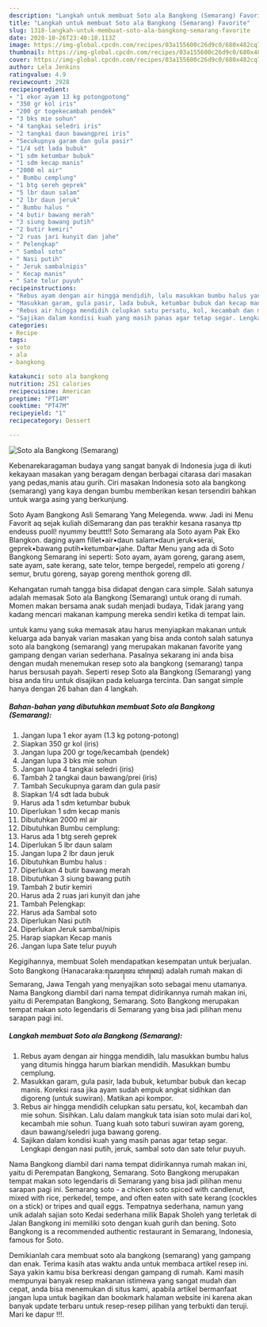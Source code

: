 ```yaml
---
description: "Langkah untuk membuat Soto ala Bangkong (Semarang) Favorite"
title: "Langkah untuk membuat Soto ala Bangkong (Semarang) Favorite"
slug: 1318-langkah-untuk-membuat-soto-ala-bangkong-semarang-favorite
date: 2020-10-26T23:40:18.113Z
image: https://img-global.cpcdn.com/recipes/03a155600c26d9c0/680x482cq70/soto-ala-bangkong-semarang-foto-resep-utama.jpg
thumbnail: https://img-global.cpcdn.com/recipes/03a155600c26d9c0/680x482cq70/soto-ala-bangkong-semarang-foto-resep-utama.jpg
cover: https://img-global.cpcdn.com/recipes/03a155600c26d9c0/680x482cq70/soto-ala-bangkong-semarang-foto-resep-utama.jpg
author: Lela Jenkins
ratingvalue: 4.9
reviewcount: 2928
recipeingredient:
- "1 ekor ayam 13 kg potongpotong"
- "350 gr kol iris"
- "200 gr togekecambah pendek"
- "3 bks mie sohun"
- "4 tangkai seledri iris"
- "2 tangkai daun bawangprei iris"
- "Secukupnya garam dan gula pasir"
- "1/4 sdt lada bubuk"
- "1 sdm ketumbar bubuk"
- "1 sdm kecap manis"
- "2000 ml air"
- " Bumbu cemplung"
- "1 btg sereh geprek"
- "5 lbr daun salam"
- "2 lbr daun jeruk"
- " Bumbu halus "
- "4 butir bawang merah"
- "3 siung bawang putih"
- "2 butir kemiri"
- "2 ruas jari kunyit dan jahe"
- " Pelengkap"
- " Sambal soto"
- " Nasi putih"
- " Jeruk sambalnipis"
- " Kecap manis"
- " Sate telur puyuh"
recipeinstructions:
- "Rebus ayam dengan air hingga mendidih, lalu masukkan bumbu halus yang ditumis hingga harum biarkan mendidih. Masukkan bumbu cemplung."
- "Masukkan garam, gula pasir, lada bubuk, ketumbar bubuk dan kecap manis. Koreksi rasa jika ayam sudah empuk angkat sidihkan dan digoreng (untuk suwiran). Matikan api kompor."
- "Rebus air hingga mendidih celupkan satu persatu, kol, kecambah dan mie sohun. Sisihkan. Lalu dalam mangkuk tata isian soto mulai dari kol, kecambah mie sohun. Tuang kuah soto taburi suwiran ayam goreng, daun bawang/seledri juga bawang goreng."
- "Sajikan dalam kondisi kuah yang masih panas agar tetap segar. Lengkapi dengan nasi putih, jeruk, sambal soto dan sate telur puyuh."
categories:
- Recipe
tags:
- soto
- ala
- bangkong

katakunci: soto ala bangkong 
nutrition: 251 calories
recipecuisine: American
preptime: "PT14M"
cooktime: "PT47M"
recipeyield: "1"
recipecategory: Dessert

---
```



![Soto ala Bangkong (Semarang)](https://img-global.cpcdn.com/recipes/03a155600c26d9c0/680x482cq70/soto-ala-bangkong-semarang-foto-resep-utama.jpg)

Kebenarekaragaman budaya yang sangat banyak di Indonesia juga di ikuti kekayaan masakan yang beragam dengan berbagai citarasa dari masakan yang pedas,manis atau gurih. Ciri masakan Indonesia soto ala bangkong (semarang) yang kaya dengan bumbu memberikan kesan tersendiri bahkan untuk warga asing yang berkunjung.


Soto Ayam Bangkong Asli Semarang Yang Melegenda. www. Jadi ini Menu Favorit aq sejak kuliah diSemarang dan pas terakhir kesana rasanya ttp endeuss puoll! nyummy beuttt!! Soto Semarang ala Soto ayam Pak Eko Blangkon. daging ayam fillet•air•daun salam•daun jeruk•serai, geprek•bawang putih•ketumbar•jahe. Daftar Menu yang ada di Soto Bangkong Semarang ini seperti: Soto ayam, ayam goreng, garang asem, sate ayam, sate kerang, sate telor, tempe bergedel, rempelo ati goreng / semur, brutu goreng, sayap goreng menthok goreng dll.

Kehangatan rumah tangga bisa didapat dengan cara simple. Salah satunya adalah memasak Soto ala Bangkong (Semarang) untuk orang di rumah. Momen makan bersama anak sudah menjadi budaya, Tidak jarang yang kadang mencari makanan kampung mereka sendiri ketika di tempat lain.

untuk kamu yang suka memasak atau harus menyiapkan makanan untuk keluarga ada banyak varian masakan yang bisa anda contoh salah satunya soto ala bangkong (semarang) yang merupakan makanan favorite yang gampang dengan varian sederhana. Pasalnya sekarang ini anda bisa dengan mudah menemukan resep soto ala bangkong (semarang) tanpa harus bersusah payah.
Seperti resep Soto ala Bangkong (Semarang) yang bisa anda tiru untuk disajikan pada keluarga tercinta. Dan sangat simple hanya dengan 26 bahan dan 4 langkah.


<!--inarticleads1-->

##### Bahan-bahan yang dibutuhkan membuat Soto ala Bangkong (Semarang):

1. Jangan lupa 1 ekor ayam (1.3 kg potong-potong)
1. Siapkan 350 gr kol (iris)
1. Jangan lupa 200 gr toge/kecambah (pendek)
1. Jangan lupa 3 bks mie sohun
1. Jangan lupa 4 tangkai seledri (iris)
1. Tambah 2 tangkai daun bawang/prei (iris)
1. Tambah Secukupnya garam dan gula pasir
1. Siapkan 1/4 sdt lada bubuk
1. Harus ada 1 sdm ketumbar bubuk
1. Diperlukan 1 sdm kecap manis
1. Dibutuhkan 2000 ml air
1. Dibutuhkan  Bumbu cemplung:
1. Harus ada 1 btg sereh geprek
1. Diperlukan 5 lbr daun salam
1. Jangan lupa 2 lbr daun jeruk
1. Dibutuhkan  Bumbu halus :
1. Diperlukan 4 butir bawang merah
1. Dibutuhkan 3 siung bawang putih
1. Tambah 2 butir kemiri
1. Harus ada 2 ruas jari kunyit dan jahe
1. Tambah  Pelengkap:
1. Harus ada  Sambal soto
1. Diperlukan  Nasi putih
1. Diperlukan  Jeruk sambal/nipis
1. Harap siapkan  Kecap manis
1. Jangan lupa  Sate telur puyuh


Kegigihannya, membuat Soleh mendapatkan kesempatan untuk berjualan. Soto Bangkong (Hanacaraka:ꦱꦺꦴꦠꦺꦴ ꦧꦁꦏꦺꦴꦁ) adalah rumah makan di Semarang, Jawa Tengah yang menyajikan soto sebagai menu utamanya. Nama Bangkong diambil dari nama tempat didirikannya rumah makan ini, yaitu di Perempatan Bangkong, Semarang. Soto Bangkong merupakan tempat makan soto legendaris di Semarang yang bisa jadi pilihan menu sarapan pagi ini. 

<!--inarticleads2-->

##### Langkah membuat  Soto ala Bangkong (Semarang):

1. Rebus ayam dengan air hingga mendidih, lalu masukkan bumbu halus yang ditumis hingga harum biarkan mendidih. Masukkan bumbu cemplung.
1. Masukkan garam, gula pasir, lada bubuk, ketumbar bubuk dan kecap manis. Koreksi rasa jika ayam sudah empuk angkat sidihkan dan digoreng (untuk suwiran). Matikan api kompor.
1. Rebus air hingga mendidih celupkan satu persatu, kol, kecambah dan mie sohun. Sisihkan. Lalu dalam mangkuk tata isian soto mulai dari kol, kecambah mie sohun. Tuang kuah soto taburi suwiran ayam goreng, daun bawang/seledri juga bawang goreng.
1. Sajikan dalam kondisi kuah yang masih panas agar tetap segar. Lengkapi dengan nasi putih, jeruk, sambal soto dan sate telur puyuh.


Nama Bangkong diambil dari nama tempat didirikannya rumah makan ini, yaitu di Perempatan Bangkong, Semarang. Soto Bangkong merupakan tempat makan soto legendaris di Semarang yang bisa jadi pilihan menu sarapan pagi ini. Semarang soto - a chicken soto spiced with candlenut, mixed with rice, perkedel, tempe, and often eaten with sate kerang (cockles on a stick) or tripes and quail eggs. Tempatnya sederhana, namun yang unik adalah sajian soto Kedai sederhana milik Bapak Sholeh yang terletak di Jalan Bangkong ini memiliki soto dengan kuah gurih dan bening. Soto Bangkong is a recommended authentic restaurant in Semarang, Indonesia, famous for Soto. 

Demikianlah cara membuat soto ala bangkong (semarang) yang gampang dan enak. Terima kasih atas waktu anda untuk membaca artikel resep ini. Saya yakin kamu bisa berkreasi dengan gampang di rumah. Kami masih mempunyai banyak resep makanan istimewa yang sangat mudah dan cepat, anda bisa menemukan di situs kami, apabila artikel bermanfaat jangan lupa untuk bagikan dan bookmark halaman website ini karena akan banyak update terbaru untuk resep-resep pilihan yang terbukti dan teruji. Mari ke dapur !!!. 
